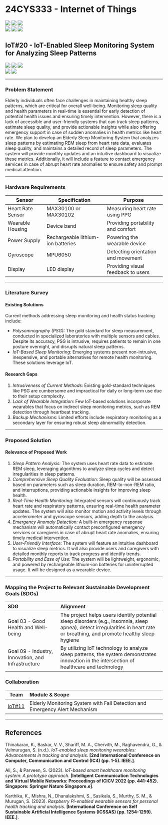 # 24CYS333 - Internet of Things
![](https://img.shields.io/badge/Batch-22CYS-lightgreen) ![](https://img.shields.io/badge/UG-blue) ![](https://img.shields.io/badge/Subject-IoT-blue)
<br/>
![](https://img.shields.io/badge/Lecture-2-orange) ![](https://img.shields.io/badge/Practical-3-orange) ![](https://img.shields.io/badge/Credits-3-orange) <br/>

## IoT#20 -  IoT-Enabled Sleep Monitoring System for Analyzing Sleep Patterns

![](https://img.shields.io/badge/Member-N_Meera-gold)  ![](https://img.shields.io/badge/Member-Kolluru_Sai_Supraj-gold)  ![](https://img.shields.io/badge/Member-Amita_Naryanan_Kutty-gold) <br/> 
![](https://img.shields.io/badge/SDG-3-darkgreen) ![](https://img.shields.io/badge/SDG-9-darkgreen) <br/>

---
### Problem Statement
Elderly individuals often face challenges in maintaining healthy sleep patterns, which are critical for overall well-being. Monitoring sleep quality and health parameters in real-time is essential for early detection of potential health issues and ensuring timely intervention. However, there is a lack of accessible and user-friendly systems that can track sleep patterns, estimate sleep quality, and provide actionable insights while also offering emergency support in case of sudden anomalies in health metrics like heart rate. We plan to develop an Elderly Sleep Monitoring System that analyzes sleep patterns by estimating REM sleep from heart rate data, evaluates sleep quality, and maintains a detailed record of sleep parameters. The system will provide monthly updates and an intuitive dashboard to visualize these metrics. Additionally, it will include a feature to contact emergency services in case of abrupt heart rate anomalies to ensure safety and prompt medical attention.

---
### Hardware Requirements

| Sensor                          | Specification                       | Purpose                              |  
|-------------------------------- |------------------------------------ |--------------------------------------|  
| Heart Rate Sensor               | MAX30100 or MAX30102                | Measuring heart rate using PPG       |   
| Wearable Housing                | Device band                         | Providing portability and comfort    |  
| Power Supply                    | Rechargeable lithium-ion batteries  | Powering the wearable device         |  
| Gyroscope                       | MPU6050                             | Detecting orientation and movement   |  
| Display                         | LED display                         | Providing visual feedback to users   |  



---
### Literature Survey  

#### Existing Solutions  

Current methods addressing sleep monitoring and health status tracking include:  
- *Polysomnography (PSG):* The gold standard for sleep measurement, conducted in specialized laboratories with multiple sensors and cables. Despite its accuracy, PSG is intrusive, requires patients to remain in one posture overnight, and disrupts natural sleep patterns.  
- *IoT-Based Sleep Monitoring:* Emerging systems present non-intrusive, inexpensive, and portable alternatives for remote health monitoring. These solutions leverage IoT.

#### Research Gaps  
1. *Intrusiveness of Current Methods:* Existing gold-standard techniques like PSG are cumbersome and impractical for daily or long-term use due to their setup complexity.  
2. *Lack of Wearable Integration:* Few IoT-based solutions incorporate wearables that focus on indirect sleep monitoring metrics, such as REM detection through heartbeat tracking.  
3. *Backup Mechanisms:* Limited efforts include respiratory monitoring as a secondary layer for ensuring robust sleep abnormality detection.  
---

### Proposed Solution 

#### Relevance of Proposed Work  
1. *Sleep Pattern Analysis:* The system uses heart rate data to estimate REM sleep, leveraging algorithms to analyze sleep cycles and detect irregularities in sleep patterns.
2. *Comprehensive Sleep Quality Evaluation:* Sleep quality will be assessed based on parameters such as sleep duration, REM-to-non-REM ratio, and interruptions, providing actionable insights for improving sleep health.
3. *Real-Time Health Monitoring:* Integrated sensors will continuously track heart rate and respiratory patterns, ensuring real-time health parameter updates.
The system will also monitor motion and activity levels through accelerometer and gyroscope sensors, adding depth to the analysis.
4. *Emergency Anomaly Detection:* A built-in emergency response mechanism will automatically contact preconfigured emergency services or caregivers in case of abrupt heart rate anomalies, ensuring timely medical intervention.
5. *User-Friendly Interface:* The system will feature an intuitive dashboard to visualize sleep metrics. It will also provide users and caregivers with detailed monthly reports to track progress and identify trends.
6. *Portability and Ease of Use:* The system will be lightweight, ergonomic, and powered by rechargeable lithium-ion batteries for uninterrupted usage. It will be designed as a wearable device.
---

### Mapping the Project to Relevant Sustainable Development Goals (SDGs) 
| SDG | Alignment |
|:---|:----------|
| Goal 03 - Good Health and Well-being | The project helps users identify potential sleep disorders (e.g., insomnia, sleep apnea), detect irregularities in heart rate or breathing, and promote healthy sleep hygiene |
| Goal 09 - Industry, Innovation, and Infrastructure |  By utilizing IoT technology to analyze sleep patterns, the system demonstrates innovation in the intersection of healthcare and technology |


### Collaboration 
| Team | Module & Scope |
|:----:|:---------------|
| [IoT#11](https://github.com/Amrita-TIFAC-Cyber-Blockchain/24CYS333-Internet-of-Things/tree/main/Assets/Projects/IoT11) |  Elderly Monitoring System with Fall Detection and Emergency Alert Mechanism | 
---

## References

Thinakaran, K., Baskar, V. V., Shariff, M. A., Chervith, M., Raghavendra, G., & Velmurugan, S. (n.d.). *IoT-enabled sleep monitoring wearables: Advancements in tracking and analysis*. **[2nd International Conference on Computer, Communication and Control (IC4) (pp. 1-5). IEEE.]**.  

Ali, S., & Parveen, S. (2023). *IoT-based smart healthcare monitoring system: A prototype approach*. **[Intelligent Communication Technologies and Virtual Mobile Networks: Proceedings of ICICV 2022 (pp. 441-452). Singapore: Springer Nature Singapore.e]**.  

Karthika, K., Mishra, N., Dhanalakshmi, S., Sasikala, S., Murthy, S. M., & Murugan, S. (2023). *Raspberry Pi-enabled wearable sensors for personal health tracking and analysis*. **[International Conference on Self Sustainable Artificial Intelligence Systems (ICSSAS) (pp. 1254-1259). IEEE.]**.  

